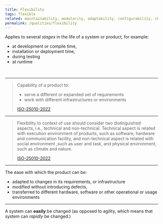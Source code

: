 ```yaml
---
title: Flexibility
tags: flexible
related: maintainability, modularity, adaptability, configurability, changeability, agility
permalink: /qualities/flexibility
---
```



<div class="arc42-help" markdown="1">


Applies to several _stages_ in the life of a system or product, for example:

* at development or compile time, 
* installation or deployment time,
* during testing
* at runtime

</div><br>

<hr class="with-no-margin"/>

>Capability of a product to: 
>
>* serve a different or expanded set of requirements 
>* work with different infrastructures or environments
>
>[ISO-25010-2022](/references/#iso-25010-2022)

<hr class="with-no-margin"/>

>Flexibility to context of use should consider two distinguished aspects, i.e., technical and non-technical. Technical aspect is related with execution environment of products, such as software, hardware and communication facility, and non-technical aspect is related with social environment ,such as user and task, and physical environment, such as climate and nature.
>
>[ISO-25010-2022](/references/#iso-25010-2022)


<hr class="with-no-margin"/>

The ease with which the product can be: 
* adapted to changes in its requirements, or infrastructure
* modified without introducing defects,
* transferred to different hardware, software or other operational or usage environments

<hr class="with-no-margin"/>

A system can **easily** be changed (as opposed to agility, which means that system can _rapidly_ be changed.)





